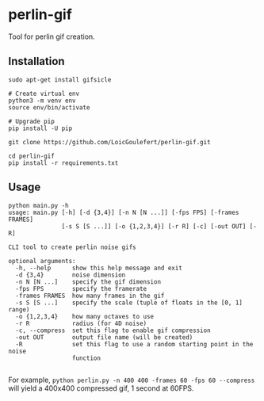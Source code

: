 # perlin-gif
Tool for perlin gif creation.

## Installation
```
sudo apt-get install gifsicle

# Create virtual env
python3 -m venv env
source env/bin/activate

# Upgrade pip
pip install -U pip

git clone https://github.com/LoicGoulefert/perlin-gif.git

cd perlin-gif
pip install -r requirements.txt
```

## Usage

```
python main.py -h
usage: main.py [-h] [-d {3,4}] [-n N [N ...]] [-fps FPS] [-frames FRAMES]
               [-s S [S ...]] [-o {1,2,3,4}] [-r R] [-c] [-out OUT] [-R]

CLI tool to create perlin noise gifs

optional arguments:
  -h, --help      show this help message and exit
  -d {3,4}        noise dimension
  -n N [N ...]    specify the gif dimension
  -fps FPS        specify the framerate
  -frames FRAMES  how many frames in the gif
  -s S [S ...]    specify the scale (tuple of floats in the [0, 1] range)
  -o {1,2,3,4}    how many octaves to use
  -r R            radius (for 4D noise)
  -c, --compress  set this flag to enable gif compression
  -out OUT        output file name (will be created)
  -R              set this flag to use a random starting point in the noise
                  function


```

For example, `python perlin.py -n 400 400 -frames 60 -fps 60 --compress` will yield a 400x400 compressed gif, 1 second at 60FPS.
